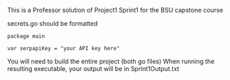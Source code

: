 This is a Professor solution of Project1 Sprint1 for the BSU capstone course 

secrets.go should be formatted

    package main

    var serpapiKey = "your API key here"

You will need to build the entire project (both go files) 
When running the resulting executable, your output will be in Sprint1Output.txt